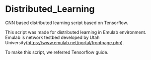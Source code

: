 # Distributed_Learning
CNN based distributed learning script based on Tensorflow. 

This script was made for distributed learning in Emulab environment. 
Emulab is network testbed developed by Utah University(https://www.emulab.net/portal/frontpage.php).

To make this script, we referred Tensorflow guide. 
